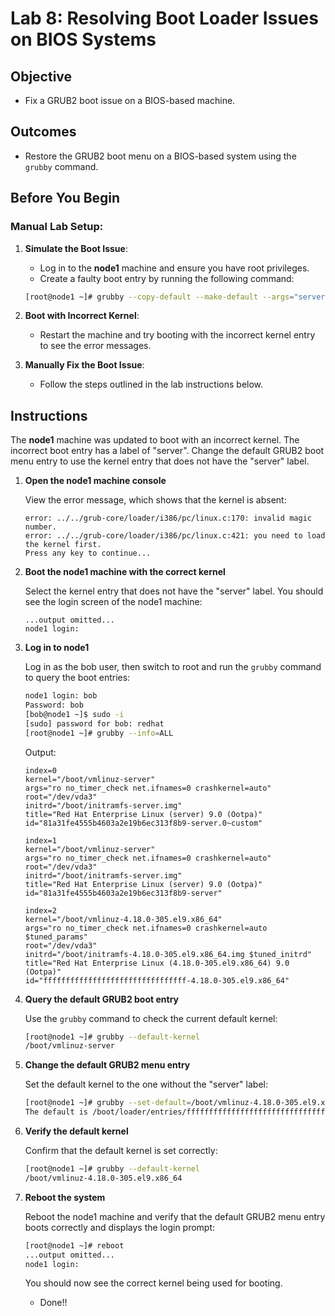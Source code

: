 # **Lab 8: Resolving Boot Loader Issues on BIOS Systems**

## **Objective**

- Fix a GRUB2 boot issue on a BIOS-based machine.

## **Outcomes**

- Restore the GRUB2 boot menu on a BIOS-based system using the `grubby` command.

## **Before You Begin**

### Manual Lab Setup:

1. **Simulate the Boot Issue**:
   - Log in to the **node1** machine and ensure you have root privileges.
   - Create a faulty boot entry by running the following command:

   ```bash
   [root@node1 ~]# grubby --copy-default --make-default --args="server"
   ```

2. **Boot with Incorrect Kernel**:
   - Restart the machine and try booting with the incorrect kernel entry to see the error messages.

3. **Manually Fix the Boot Issue**:
   - Follow the steps outlined in the lab instructions below.

## **Instructions**

The **node1** machine was updated to boot with an incorrect kernel. The incorrect boot entry has a label of "server". Change the default GRUB2 boot menu entry to use the kernel entry that does not have the "server" label.

1. **Open the node1 machine console**
   
   View the error message, which shows that the kernel is absent:

   ```
   error: ../../grub-core/loader/i386/pc/linux.c:170: invalid magic number.
   error: ../../grub-core/loader/i386/pc/linux.c:421: you need to load the kernel first.
   Press any key to continue...
   ```

2. **Boot the node1 machine with the correct kernel**
   
   Select the kernel entry that does not have the "server" label. You should see the login screen of the node1 machine:

   ```
   ...output omitted...
   node1 login:
   ```

3. **Log in to node1**
   
   Log in as the bob user, then switch to root and run the `grubby` command to query the boot entries:

   ```bash
   node1 login: bob
   Password: bob
   [bob@node1 ~]$ sudo -i
   [sudo] password for bob: redhat
   [root@node1 ~]# grubby --info=ALL
   ```

   Output:

   ```
   index=0
   kernel="/boot/vmlinuz-server"
   args="ro no_timer_check net.ifnames=0 crashkernel=auto"
   root="/dev/vda3"
   initrd="/boot/initramfs-server.img"
   title="Red Hat Enterprise Linux (server) 9.0 (Ootpa)"
   id="81a31fe4555b4603a2e19b6ec313f8b9-server.0~custom"

   index=1
   kernel="/boot/vmlinuz-server"
   args="ro no_timer_check net.ifnames=0 crashkernel=auto"
   root="/dev/vda3"
   initrd="/boot/initramfs-server.img"
   title="Red Hat Enterprise Linux (server) 9.0 (Ootpa)"
   id="81a31fe4555b4603a2e19b6ec313f8b9-server"

   index=2
   kernel="/boot/vmlinuz-4.18.0-305.el9.x86_64"
   args="ro no_timer_check net.ifnames=0 crashkernel=auto $tuned_params"
   root="/dev/vda3"
   initrd="/boot/initramfs-4.18.0-305.el9.x86_64.img $tuned_initrd"
   title="Red Hat Enterprise Linux (4.18.0-305.el9.x86_64) 9.0 (Ootpa)"
   id="ffffffffffffffffffffffffffffffff-4.18.0-305.el9.x86_64"
   ```

4. **Query the default GRUB2 boot entry**
   
   Use the `grubby` command to check the current default kernel:

   ```bash
   [root@node1 ~]# grubby --default-kernel
   /boot/vmlinuz-server
   ```

5. **Change the default GRUB2 menu entry**
   
   Set the default kernel to the one without the "server" label:

   ```bash
   [root@node1 ~]# grubby --set-default=/boot/vmlinuz-4.18.0-305.el9.x86_64
   The default is /boot/loader/entries/ffffffffffffffffffffffffffffffff-4.18.0-305.el9.x86_64.conf with index 2 and kernel /boot/vmlinuz-4.18.0-305.el9.x86_64
   ```

6. **Verify the default kernel**
   
   Confirm that the default kernel is set correctly:

   ```bash
   [root@node1 ~]# grubby --default-kernel
   /boot/vmlinuz-4.18.0-305.el9.x86_64
   ```

7. **Reboot the system**
   
   Reboot the node1 machine and verify that the default GRUB2 menu entry boots correctly and displays the login prompt:

   ```bash
   [root@node1 ~]# reboot
   ...output omitted...
   node1 login:
   ```

   You should now see the correct kernel being used for booting.

   * Done!!

